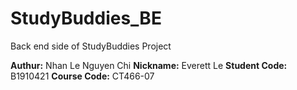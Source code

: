 # StudyBuddies_BE

Back end side of StudyBuddies Project

**Authur:** Nhan Le Nguyen Chi
**Nickname:** Everett Le
**Student Code:** B1910421
**Course Code:** CT466-07